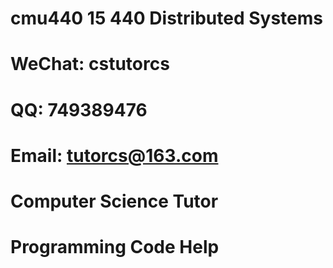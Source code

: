 # cmu440 15 440 Distributed Systems 

# WeChat: cstutorcs

# QQ: 749389476

# Email: tutorcs@163.com

# Computer Science Tutor

# Programming Code Help

